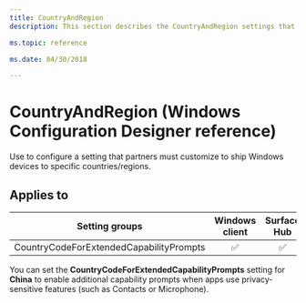 ```yaml
---
title: CountryAndRegion
description: This section describes the CountryAndRegion settings that you can configure in provisioning packages for Windows 10 using Windows Configuration Designer. 

ms.topic: reference

ms.date: 04/30/2018 

--- 
```


# CountryAndRegion (Windows Configuration Designer reference) 

Use to configure a setting that partners must customize to ship Windows devices to specific countries/regions. 

## Applies to 

| Setting groups  | Windows client | Surface Hub | HoloLens | IoT Core |
| --- | :---: | :---: | :---: | :---: |
| CountryCodeForExtendedCapabilityPrompts | ✅  | ✅ |  |  | 

You can set the **CountryCodeForExtendedCapabilityPrompts** setting for **China** to enable additional capability prompts when apps use privacy-sensitive features (such as Contacts or Microphone). 

